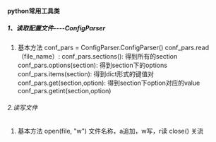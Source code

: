#### python常用工具类

##### 1、读取配置文件----ConfigParser 
1. 基本方法
    conf_pars = ConfigParser.ConfigParser()
    conf_pars.read（file_name）:
    conf_pars.sections():           得到所有的section
    conf_pars.options(section):     得到section下的options
    conf_pars.items(section):       得到dict形式的键值对
    conf_pars.get(section,option):  得到section下option对应的value
    conf_pars.getint(section,option)



###### 2.读写文件
1. 基本方法
    open(file, "w")      文件名称，a追加，w写，r读
    close()              关流





